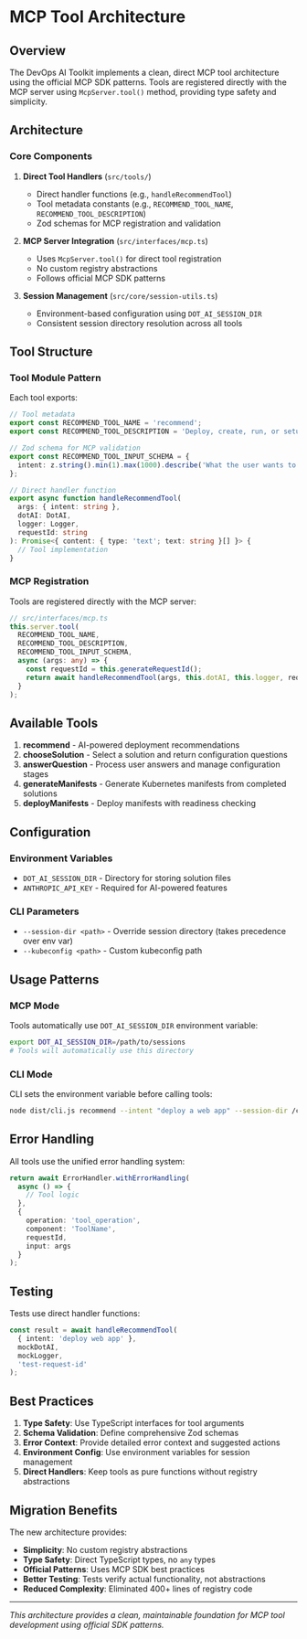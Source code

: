 # MCP Tool Architecture

## Overview

The DevOps AI Toolkit implements a clean, direct MCP tool architecture using the official MCP SDK patterns. Tools are registered directly with the MCP server using `McpServer.tool()` method, providing type safety and simplicity.

## Architecture

### Core Components

1. **Direct Tool Handlers** (`src/tools/`)
   - Direct handler functions (e.g., `handleRecommendTool`)
   - Tool metadata constants (e.g., `RECOMMEND_TOOL_NAME`, `RECOMMEND_TOOL_DESCRIPTION`)
   - Zod schemas for MCP registration and validation

2. **MCP Server Integration** (`src/interfaces/mcp.ts`)
   - Uses `McpServer.tool()` for direct tool registration
   - No custom registry abstractions
   - Follows official MCP SDK patterns

3. **Session Management** (`src/core/session-utils.ts`)
   - Environment-based configuration using `DOT_AI_SESSION_DIR`
   - Consistent session directory resolution across all tools

## Tool Structure

### Tool Module Pattern

Each tool exports:

```typescript
// Tool metadata
export const RECOMMEND_TOOL_NAME = 'recommend';
export const RECOMMEND_TOOL_DESCRIPTION = 'Deploy, create, run, or setup applications on Kubernetes with AI-powered recommendations';

// Zod schema for MCP validation
export const RECOMMEND_TOOL_INPUT_SCHEMA = {
  intent: z.string().min(1).max(1000).describe('What the user wants to deploy...')
};

// Direct handler function
export async function handleRecommendTool(
  args: { intent: string },
  dotAI: DotAI,
  logger: Logger,
  requestId: string
): Promise<{ content: { type: 'text'; text: string }[] }> {
  // Tool implementation
}
```

### MCP Registration

Tools are registered directly with the MCP server:

```typescript
// src/interfaces/mcp.ts
this.server.tool(
  RECOMMEND_TOOL_NAME,
  RECOMMEND_TOOL_DESCRIPTION,
  RECOMMEND_TOOL_INPUT_SCHEMA,
  async (args: any) => {
    const requestId = this.generateRequestId();
    return await handleRecommendTool(args, this.dotAI, this.logger, requestId);
  }
);
```

## Available Tools

1. **recommend** - AI-powered deployment recommendations
2. **chooseSolution** - Select a solution and return configuration questions
3. **answerQuestion** - Process user answers and manage configuration stages
4. **generateManifests** - Generate Kubernetes manifests from completed solutions
5. **deployManifests** - Deploy manifests with readiness checking

## Configuration

### Environment Variables

- `DOT_AI_SESSION_DIR` - Directory for storing solution files
- `ANTHROPIC_API_KEY` - Required for AI-powered features

### CLI Parameters

- `--session-dir <path>` - Override session directory (takes precedence over env var)
- `--kubeconfig <path>` - Custom kubeconfig path

## Usage Patterns

### MCP Mode
Tools automatically use `DOT_AI_SESSION_DIR` environment variable:

```bash
export DOT_AI_SESSION_DIR=/path/to/sessions
# Tools will automatically use this directory
```

### CLI Mode
CLI sets the environment variable before calling tools:

```bash
node dist/cli.js recommend --intent "deploy a web app" --session-dir /custom/path
```

## Error Handling

All tools use the unified error handling system:

```typescript
return await ErrorHandler.withErrorHandling(
  async () => {
    // Tool logic
  },
  {
    operation: 'tool_operation',
    component: 'ToolName',
    requestId,
    input: args
  }
);
```

## Testing

Tests use direct handler functions:

```typescript
const result = await handleRecommendTool(
  { intent: 'deploy web app' },
  mockDotAI,
  mockLogger,
  'test-request-id'
);
```

## Best Practices

1. **Type Safety**: Use TypeScript interfaces for tool arguments
2. **Schema Validation**: Define comprehensive Zod schemas
3. **Error Context**: Provide detailed error context and suggested actions
4. **Environment Config**: Use environment variables for session management
5. **Direct Handlers**: Keep tools as pure functions without registry abstractions

## Migration Benefits

The new architecture provides:

- **Simplicity**: No custom registry abstractions
- **Type Safety**: Direct TypeScript types, no `any` types
- **Official Patterns**: Uses MCP SDK best practices
- **Better Testing**: Tests verify actual functionality, not abstractions
- **Reduced Complexity**: Eliminated 400+ lines of registry code

---

*This architecture provides a clean, maintainable foundation for MCP tool development using official SDK patterns.*